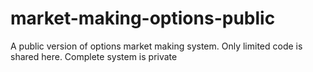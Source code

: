 # market-making-options-public
A public version of options market making system. Only limited code is shared here. Complete system is private
